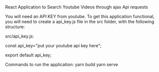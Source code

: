 React Application to Search Youtube Videos through ajax Api requests

You will need an API KEY from youtube. To get this application functional, you will need to create a api_key.js file in the src folder, with the following structure:

src/api_key.js:

const api_key="put your youtube api key here";

export default api_key;


Commands to run the application:
yarn build
yarn serve
